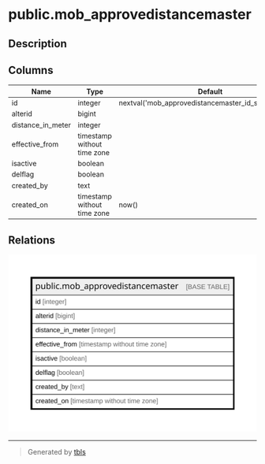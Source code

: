 # public.mob_approvedistancemaster

## Description

## Columns

| Name | Type | Default | Nullable | Children | Parents | Comment |
| ---- | ---- | ------- | -------- | -------- | ------- | ------- |
| id | integer | nextval('mob_approvedistancemaster_id_seq'::regclass) | false |  |  |  |
| alterid | bigint |  | true |  |  |  |
| distance_in_meter | integer |  | true |  |  |  |
| effective_from | timestamp without time zone |  | true |  |  |  |
| isactive | boolean |  | true |  |  |  |
| delflag | boolean |  | true |  |  |  |
| created_by | text |  | true |  |  |  |
| created_on | timestamp without time zone | now() | true |  |  |  |

## Relations

![er](public.mob_approvedistancemaster.svg)

---

> Generated by [tbls](https://github.com/k1LoW/tbls)
